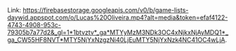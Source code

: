 Link: https://firebasestorage.googleapis.com/v0/b/game-lists-daywid.appspot.com/o/Lucas%20Oliveira.mp4?alt=media&token=efaf4122-4743-4908-953c-79305b7a77d2&_gl=1*1btvztv*_ga*MTYyMzM3NDk3OC4xNjkxNjAyMDQ1*_ga_CW55HF8NVT*MTY5NjYxNzgzNi40LjEuMTY5NjYxNzk4NC41OC4wLjA.